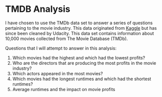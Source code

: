 # TMDB Analysis

I have chosen to use the TMDb data set to answer a series of questions pertaining to the movie industry. This data originated from <a href="https://www.kaggle.com/juzershakir/tmdb-movies-dataset">Kaggle</a> but has since been cleaned by Udacity. This data set contains information about 10,000 movies collected from The Movie Database (TMDb).

Questions that I will attempt to answer in this analysis:

1. Which movies had the highest and which had the lowest profits?
2. Who are the directors that are producing the most profits in the movie industry?
3. Which actors appeared in the most movies?
4. Which movies had the longest runtimes and which had the shortest runtimes?
5. Average runtimes and the impact on movie profits
